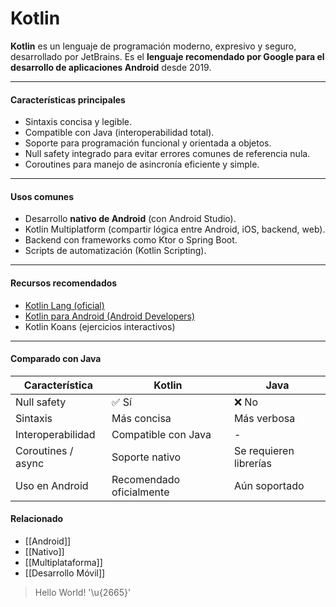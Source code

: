 # Kotlin

**Kotlin** es un lenguaje de programación moderno, expresivo y seguro, desarrollado por JetBrains. Es el **lenguaje recomendado por Google para el desarrollo de aplicaciones Android** desde 2019.

---
#### Características principales

- Sintaxis concisa y legible.
- Compatible con Java (interoperabilidad total).
- Soporte para programación funcional y orientada a objetos.
- Null safety integrado para evitar errores comunes de referencia nula.
- Coroutines para manejo de asincronía eficiente y simple.

---
#### Usos comunes

- Desarrollo **nativo de Android** (con Android Studio).
- Kotlin Multiplatform (compartir lógica entre Android, iOS, backend, web).
- Backend con frameworks como Ktor o Spring Boot.
- Scripts de automatización (Kotlin Scripting).

---
#### Recursos recomendados

- [Kotlin Lang (oficial)](https://kotlinlang.org/)
- [Kotlin para Android (Android Developers)](https://developer.android.com/kotlin)
- Kotlin Koans (ejercicios interactivos)

---
#### Comparado con Java

| Característica     | Kotlin                   | Java                   |
| ------------------ | ------------------------ | ---------------------- |
| Null safety        | ✅ Sí                     | ❌ No                   |
| Sintaxis           | Más concisa              | Más verbosa            |
| Interoperabilidad  | Compatible con Java      | -                      |
| Coroutines / async | Soporte nativo           | Se requieren librerías |
| Uso en Android     | Recomendado oficialmente | Aún soportado          |
#### Relacionado

- [[Android]]
- [[Nativo]]
- [[Multiplataforma]]
- [[Desarrollo Móvil]]

> Hello World! '\u{2665}'